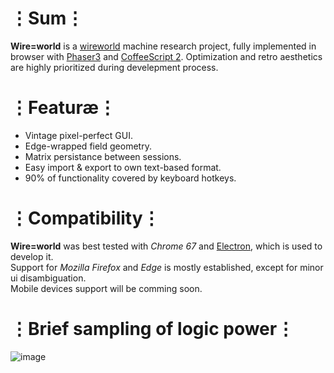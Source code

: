 # ⋮Sum⋮
__Wire=world__ is a [wireworld](https://en.wikipedia.org/wiki/Wireworld) machine research project, fully implemented in browser with [Phaser3](https://phaser.io/phaser3) and [CoffeeScript 2](https://coffeescript.org/v2/).
Optimization and retro aesthetics are highly prioritized during develepment process.

# ⋮Featuræ⋮
* Vintage pixel-perfect GUI.
* Edge-wrapped field geometry.
* Matrix persistance between sessions.
* Easy import & export to own text-based format.
* 90% of functionality covered by keyboard hotkeys.

# ⋮Compatibility⋮
__Wire=world__ was best tested with _Chrome 67_ and [Electron](https://electronjs.org/), which is used to develop it.  
Support for _Mozilla Firefox_ and _Edge_ is mostly established, except for minor ui disambiguation.  
Mobile devices support will be comming soon.

# ⋮Brief sampling of logic power⋮
![image](https://user-images.githubusercontent.com/8768470/41989591-7ed5ab12-7a48-11e8-8801-6bc2dd1714af.png)

